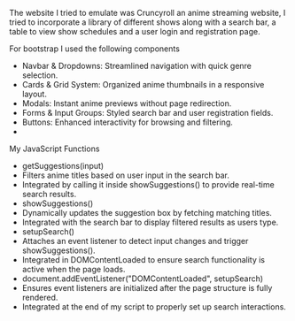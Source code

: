 The website I tried to emulate was Cruncyroll an anime streaming website, I tried to incorporate a library of different shows along with a search bar, a table to view show schedules and a user login and registration page.

For bootstrap I used the following components
- Navbar & Dropdowns: Streamlined navigation with quick genre selection.
- Cards & Grid System: Organized anime thumbnails in a responsive layout.
- Modals: Instant anime previews without page redirection.
- Forms & Input Groups: Styled search bar and user registration fields.
- Buttons: Enhanced interactivity for browsing and filtering.
- 
My JavaScript Functions
-  getSuggestions(input)
- Filters anime titles based on user input in the search bar.
- Integrated by calling it inside showSuggestions() to provide real-time search results.
- showSuggestions()
- Dynamically updates the suggestion box by fetching matching titles.
- Integrated with the search bar to display filtered results as users type.
- setupSearch()
- Attaches an event listener to detect input changes and trigger showSuggestions().
- Integrated in DOMContentLoaded to ensure search functionality is active when the page loads.
- document.addEventListener("DOMContentLoaded", setupSearch)
- Ensures event listeners are initialized after the page structure is fully rendered.
- Integrated at the end of my script to properly set up search interactions.
